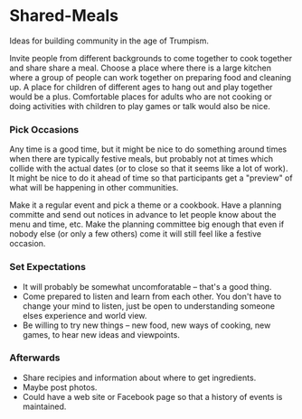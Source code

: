 # Shared-Meals
Ideas for building community in the age of Trumpism.

Invite people from different backgrounds to come together to cook together and share share a meal.
Choose a place where there is a large kitchen where a group of people can work together on preparing food and cleaning up.
A place for children of different ages to hang out and play together would be a plus.
Comfortable places for adults who are not cooking or doing activities with children to play games or talk would also be nice.

### Pick Occasions

Any time is a good time, but it might be nice to do something around times when there are typically festive meals, but probably not at times which collide with the actual dates (or to close so that it seems like a lot of work). It might be nice to do it ahead of time so that participants get a "preview" of what will be happening in other communities.

Make it a regular event and pick a theme or a cookbook. Have a planning committe and send out notices in advance to let people know about the menu and time, etc. Make the planning committee big enough that even if nobody else (or only a few others) come it will still feel like a festive occasion.

### Set Expectations

* It will probably be somewhat uncomforatable – that's a good thing.
* Come prepared to listen and learn from each other. You don't have to change your mind to listen, just be open to understanding someone elses experience and world view.
* Be willing to try new things – new food, new ways of cooking, new games, to hear new ideas and viewpoints.

### Afterwards

* Share recipies and information about where to get ingredients.
* Maybe post photos.
* Could have a web site or Facebook page so that a history of events is maintained.
